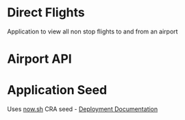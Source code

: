 # Direct Flights
Application to view all non stop flights to and from an airport

# Airport API


# Application Seed 
Uses [now.sh](https://zeit.co/) CRA seed - [Deployment Documentation](https://zeit.co/guides/deploying-react-with-now-cra)